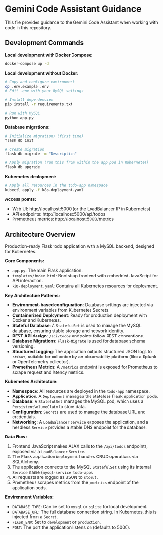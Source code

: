 # Gemini Code Assistant Guidance

This file provides guidance to the Gemini Code Assistant when working with code in this repository.

## Development Commands

**Local development with Docker Compose:**

```bash
docker-compose up -d
```

**Local development without Docker:**

```bash
# Copy and configure environment
cp .env.example .env
# Edit .env with your MySQL settings

# Install dependencies
pip install -r requirements.txt

# Run with MySQL
python app.py
```

**Database migrations:**

```bash
# Initialize migrations (first time)
flask db init

# Create migration
flask db migrate -m "Description"

# Apply migration (run this from within the app pod in Kubernetes)
flask db upgrade
```

**Kubernetes deployment:**

```bash
# Apply all resources in the todo-app namespace
kubectl apply -f k8s-deployment.yaml
```

**Access points:**

- Web UI: http://localhost:5000 (or the LoadBalancer IP in Kubernetes)
- API endpoints: http://localhost:5000/api/todos
- Prometheus metrics: http://localhost:5000/metrics

## Architecture Overview

Production-ready Flask todo application with a MySQL backend, designed for Kubernetes.

**Core Components:**

- `app.py`: The main Flask application.
- `templates/index.html`: Bootstrap frontend with embedded JavaScript for API interaction.
- `k8s-deployment.yaml`: Contains all Kubernetes resources for deployment.

**Key Architecture Patterns:**

- **Environment-based configuration**: Database settings are injected via environment variables from Kubernetes Secrets.
- **Containerized Deployment**: Ready for production deployment with Docker and Kubernetes.
- **Stateful Database**: A `StatefulSet` is used to manage the MySQL database, ensuring stable storage and network identity.
- **REST API design**: `/api/todos` endpoints follow REST conventions.
- **Database Migrations**: `Flask-Migrate` is used for database schema versioning.
- **Structured Logging**: The application outputs structured JSON logs to `stdout`, suitable for collection by an observability platform (like a Splunk or OpenTelemetry collector).
- **Prometheus Metrics**: A `/metrics` endpoint is exposed for Prometheus to scrape request and latency metrics.

**Kubernetes Architecture:**

- **Namespace**: All resources are deployed in the `todo-app` namespace.
- **Application**: A `Deployment` manages the stateless Flask application pods.
- **Database**: A `StatefulSet` manages the MySQL pod, which uses a `PersistentVolumeClaim` to store data.
- **Configuration**: `Secrets` are used to manage the database URL and credentials.
- **Networking**: A `LoadBalancer` `Service` exposes the application, and a headless `Service` provides a stable DNS endpoint for the database.

**Data Flow:**

1. Frontend JavaScript makes AJAX calls to the `/api/todos` endpoints, exposed via a `LoadBalancer` `Service`.
2. The Flask application `Deployment` handles CRUD operations via SQLAlchemy.
3. The application connects to the MySQL `StatefulSet` using its internal `Service` name (`mysql-service.todo-app`).
4. All requests are logged as JSON to `stdout`.
5. Prometheus scrapes metrics from the `/metrics` endpoint of the application pods.

**Environment Variables:**

- `DATABASE_TYPE`: Can be set to `mysql` or `sqlite` for local development.
- `DATABASE_URL`: The full database connection string. In Kubernetes, this is injected from a `Secret`.
- `FLASK_ENV`: Set to `development` or `production`.
- `PORT`: The port the application listens on (defaults to 5000).
